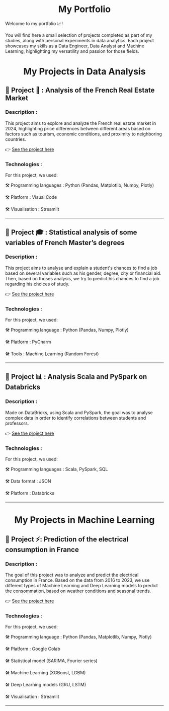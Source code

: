 <h1 align="center">My Portfolio</h1>

Welcome to my portfolio 📈!

You will find here a small selection of projects completed as part of my studies, along with personal experiments in data analytics.
Each project showcases my skills as a Data Engineer, Data Analyst and Machine Learning, highlighting my versatility and passion for those fields.

<h1 align="center">My Projects in Data Analysis</h1>
<h2>🔹 Project 🏡 : Analysis of the French Real Estate Market</h2>
<h3>Description :</h3>

This project aims to explore and analyze the French real estate market in 2024, highlighting price differences between different areas based on factors such as tourism, economic conditions, and proximity to neighboring countries.  

👉 [See the project here](https://github.com/Gigique/FrenchRealEstateMarket)

<h3>Technologies :</h3>

For this project, we used:

🛠️ Programming languages : Python (Pandas, Matplotlib, Numpy, Plotly)

🛠️ Platform : Visual Code

🛠️ Visualisation : Streamlit

---

<h2>🔹 Project 🎓 : Statistical analysis of some variables of French Master’s degrees</h2>
<h3>Description :</h3>

This project aims to analyse and explain a student's chances to find a job based on several variables such as his gender, degree, city or financial aid.
Then, based on thoses analysis, we try to predict his chances to find a job regarding his choices of study.

👉 [See the project here](https://github.com/Gigique/StatisticalAnalyse/tree/master)

<h3>Technologies :</h3>

For this project, we used:

🛠️ Programming language : Python (Pandas, Numpy, Plotly)

🛠️ Platform : PyCharm

🛠️ Tools : Machine Learning (Random Forest)

---

<h2>🔹 Project 📊 : Analysis Scala and PySpark on Databricks</h2>
<h3>Description :</h3>

Made on DataBricks, using Scala and PySpark, the goal was to analyse complex data in order to identify correlations between students and professors.  

👉 [See the project here](https://github.com/Gigique/ProjetScala/tree/main)

<h3>Technologies :</h3>

For this project, we used:

🛠️ Programming languages : Scala, PySpark, SQL

🛠️ Data format : JSON

🛠️ Platform : Databricks

--- 

<h1 align="center">My Projects in Machine Learning</h1>
<h2>🔹 Project ⚡: Prediction of the electrical consumption in France</h2>
<h3>Description :</h3>

The goal of this project was to analyze and predict the electrical consumption in France. 
Based on the data from 2016 to 2023, we use different types of Machine Learning and Deep Learning models to predict the consommation, based on weather conditions and seasonal trends.

👉 [See the project here](https://github.com/Gigique/MachineLearning)

<h3>Technologies :</h3>

For this project, we used:

🛠️ Programming language : Python (Pandas, Matplotlib, Numpy, Plotly)

🛠️ Platform : Google Colab

🛠️ Statistical model (SARIMA, Fourier series)

🛠️ Machine Learning (XGBoost, LGBM)

🛠️ Deep Learning models (GRU, LSTM)

🛠️ Visualisation : Streamlit


---

